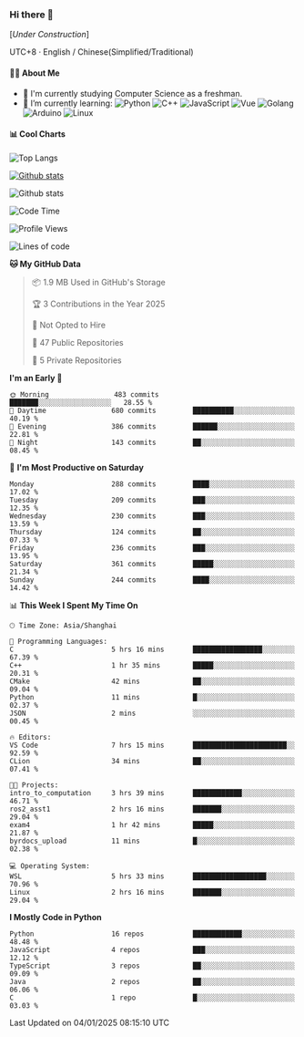 ### Hi there 👋

\[*Under Construction*\]

UTC+8 · English / Chinese(Simplified/Traditional)

<!--
**NoNormalCreeper/NoNormalCreeper** is a ✨ _special_ ✨ repository because its `README.md` (this file) appears on your GitHub profile.

Here are some ideas to get you started:

- 🔭 I’m currently working on ...
- 🌱 I’m currently learning ...
- 👯 I’m looking to collaborate on ...
- 🤔 I’m looking for help with ...
- 💬 Ask me about ...
- 📫 How to reach me: ...
- 😄 Pronouns: ...
- ⚡ Fun fact: ...
-->

#### 👩‍💻 About Me

- 🏫 I'm currently studying Computer Science as a freshman.
- 🌱 I’m currently learning: 
![Python](https://img.shields.io/badge/-Python-blue?style=flat-square&logo=Python&logoColor=fff)
![C++](https://img.shields.io/badge/-C%2B%2B-00599C?style=flat-square&logo=C%2B%2B&logoColor=fff)
![JavaScript](https://img.shields.io/badge/-JavaScript-ffca18?style=flat-square&logo=JavaScript&logoColor=fff)
![Vue](https://img.shields.io/badge/-Vue-4FC08D?style=flat-square&logo=Vue.js&logoColor=fff)
![Golang](https://img.shields.io/badge/-Go-007d9c?style=flat-square&logo=Go&logoColor=fff)
![Arduino](https://img.shields.io/badge/-Arduino-00979D?style=flat-square&logo=Arduino&logoColor=fff)
![Linux](https://img.shields.io/badge/-Linux-FCC624?style=flat-square&logo=Linux&logoColor=fff)

#### 📊 Cool Charts

![Top Langs](https://github-readme-stats.vercel.app/api/top-langs/?username=NoNormalCreeper&layout=compact)

[![Github stats](https://github-readme-stats.vercel.app/api?username=NoNormalCreeper&show_icons=true)](https://github.com/anuraghazra/github-readme-stats)

![Github stats](https://github-profile-trophy.vercel.app/?username=NoNormalCreeper)


<!--START_SECTION:waka-->
![Code Time](http://img.shields.io/badge/Code%20Time-268%20hrs%2024%20mins-blue)

![Profile Views](http://img.shields.io/badge/Profile%20Views-0-blue)

![Lines of code](https://img.shields.io/badge/From%20Hello%20World%20I%27ve%20Written-2.7%20million%20lines%20of%20code-blue)

**🐱 My GitHub Data** 

> 📦 1.9 MB Used in GitHub's Storage 
 > 
> 🏆 3 Contributions in the Year 2025
 > 
> 🚫 Not Opted to Hire
 > 
> 📜 47 Public Repositories 
 > 
> 🔑 5 Private Repositories 
 > 
**I'm an Early 🐤** 

```text
🌞 Morning                483 commits         ███████░░░░░░░░░░░░░░░░░░   28.55 % 
🌆 Daytime                680 commits         ██████████░░░░░░░░░░░░░░░   40.19 % 
🌃 Evening                386 commits         ██████░░░░░░░░░░░░░░░░░░░   22.81 % 
🌙 Night                  143 commits         ██░░░░░░░░░░░░░░░░░░░░░░░   08.45 % 
```
📅 **I'm Most Productive on Saturday** 

```text
Monday                   288 commits         ████░░░░░░░░░░░░░░░░░░░░░   17.02 % 
Tuesday                  209 commits         ███░░░░░░░░░░░░░░░░░░░░░░   12.35 % 
Wednesday                230 commits         ███░░░░░░░░░░░░░░░░░░░░░░   13.59 % 
Thursday                 124 commits         ██░░░░░░░░░░░░░░░░░░░░░░░   07.33 % 
Friday                   236 commits         ███░░░░░░░░░░░░░░░░░░░░░░   13.95 % 
Saturday                 361 commits         █████░░░░░░░░░░░░░░░░░░░░   21.34 % 
Sunday                   244 commits         ████░░░░░░░░░░░░░░░░░░░░░   14.42 % 
```


📊 **This Week I Spent My Time On** 

```text
🕑︎ Time Zone: Asia/Shanghai

💬 Programming Languages: 
C                        5 hrs 16 mins       █████████████████░░░░░░░░   67.39 % 
C++                      1 hr 35 mins        █████░░░░░░░░░░░░░░░░░░░░   20.31 % 
CMake                    42 mins             ██░░░░░░░░░░░░░░░░░░░░░░░   09.04 % 
Python                   11 mins             █░░░░░░░░░░░░░░░░░░░░░░░░   02.37 % 
JSON                     2 mins              ░░░░░░░░░░░░░░░░░░░░░░░░░   00.45 % 

🔥 Editors: 
VS Code                  7 hrs 15 mins       ███████████████████████░░   92.59 % 
CLion                    34 mins             ██░░░░░░░░░░░░░░░░░░░░░░░   07.41 % 

🐱‍💻 Projects: 
intro_to_computation     3 hrs 39 mins       ████████████░░░░░░░░░░░░░   46.71 % 
ros2_asst1               2 hrs 16 mins       ███████░░░░░░░░░░░░░░░░░░   29.04 % 
exam4                    1 hr 42 mins        █████░░░░░░░░░░░░░░░░░░░░   21.87 % 
byrdocs_upload           11 mins             █░░░░░░░░░░░░░░░░░░░░░░░░   02.38 % 

💻 Operating System: 
WSL                      5 hrs 33 mins       ██████████████████░░░░░░░   70.96 % 
Linux                    2 hrs 16 mins       ███████░░░░░░░░░░░░░░░░░░   29.04 % 
```

**I Mostly Code in Python** 

```text
Python                   16 repos            ████████████░░░░░░░░░░░░░   48.48 % 
JavaScript               4 repos             ███░░░░░░░░░░░░░░░░░░░░░░   12.12 % 
TypeScript               3 repos             ██░░░░░░░░░░░░░░░░░░░░░░░   09.09 % 
Java                     2 repos             ██░░░░░░░░░░░░░░░░░░░░░░░   06.06 % 
C                        1 repo              █░░░░░░░░░░░░░░░░░░░░░░░░   03.03 % 
```




 Last Updated on 04/01/2025 08:15:10 UTC
<!--END_SECTION:waka-->

